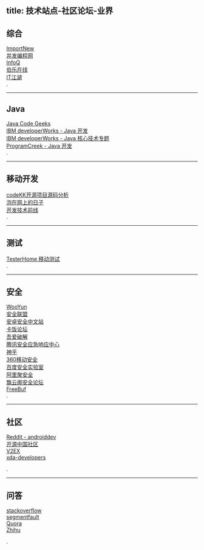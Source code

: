 title: 技术站点-社区论坛-业界
---

## 综合   

[ImportNew](http://www.importnew.com/)   
[并发编程网](http://ifeve.com/)   
[InfoQ](http://www.infoq.com/cn)   
[伯乐在线](http://www.jobbole.com/)   
[IT江湖](http://blog.jobbole.com/)    
.

----------------------------------------

## Java   

[Java Code Geeks](http://www.javacodegeeks.com/)   
[IBM developerWorks - Java 开发](http://www.ibm.com/developerworks/cn/java/)   
[IBM developerWorks - Java 核心技术专题](http://www.ibm.com/developerworks/cn/java/coretech/)   
[ProgramCreek - Java 开发](http://www.programcreek.com/)   
.

----------------------------------------

## 移动开发   

[codeKK开源项目源码分析](http://codekk.com/)   
[泡在网上的日子](http://www.jcodecraeer.com/)   
[开发技术前线](http://www.devtf.cn/)    
 .

----------------------------------------

## 测试

[TesterHome 移动测试](https://testerhome.com/)   
.

----------------------------------------

## 安全   

[WooYun](http://www.wooyun.org/)   
[安全联盟](http://www.anquan.org/)   
[安卓安全中文站](http://www.droidsec.cn/)    
[卡饭论坛](http://www.kafan.cn/)    
[吾爱破解](http://www.52pojie.cn/)   
[腾讯安全应急响应中心](http://security.tencent.com/)   
[神乎](http://www.sanwho.com/)    
[360移动安全](http://www.sanwho.com/)    
[百度安全实验室](http://seclab.safe.baidu.com/)      
[阿里聚安全](http://jaq.alibaba.com/blog.htm?spm=0.0.0.0.d4b8ST)     
[飘云阁安全论坛](http://bbs.chinapyg.com/)    
[FreeBuf](http://www.freebuf.com/)    
.

----------------------------------------

## 社区   

[Reddit - androiddev](https://www.reddit.com/r/androiddev)   
[开源中国社区](http://www.oschina.net/)   
[V2EX](http://www.v2ex.com/)    
[xda-developers](http://forum.xda-developers.com/)    

.

----------------------------------------

## 问答   

[stackoverflow](http://stackoverflow.com/)    
[segmentfault](http://segmentfault.com/)   
[Quora](https://www.quora.com/)   
[Zhihu](http://www.zhihu.com/)   

.
